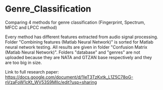 # Genre_Classification
Comparing 4 methods for genre classification (Fingerprint, Spectrum, MFCC and LPCC method)

Every method has different features extracted from audio signal processing. 
Folder "Combining features (Matlab Neural Network)" is sorted for Matlab neural network testing. 
All results are given in folder "Confusion Matrix (Matlab Neural Network)".
Folders "database" and "genres" are not uploaded because they are NATA and GTZAN base respectively and they are too big in size.

Link to full research paper:
https://docs.google.com/document/d/1IeT3TzKxtk_L1Z5C78oG-nVzaFoW1cKt_WV53S9MlIc/edit?usp=sharing
